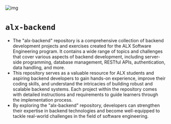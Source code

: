 ![img](https://assets.imaginablefutures.com/media/images/ALX_Logo.max-200x150.png)
# `alx-backend`
- The "alx-backend" repository is a comprehensive collection of backend development projects and exercises created for the ALX Software Engineering program. It contains a wide range of topics and challenges that cover various aspects of backend development, including server-side programming, database management, RESTful APIs, authentication, data handling, and more.
- This repository serves as a valuable resource for ALX students and aspiring backend developers to gain hands-on experience, improve their coding skills, and understand the intricacies of building robust and scalable backend systems. Each project within the repository comes with detailed instructions and requirements to guide learners through the implementation process.
- By exploring the "alx-backend" repository, developers can strengthen their expertise in backend technologies and become well-equipped to tackle real-world challenges in the field of software engineering.
